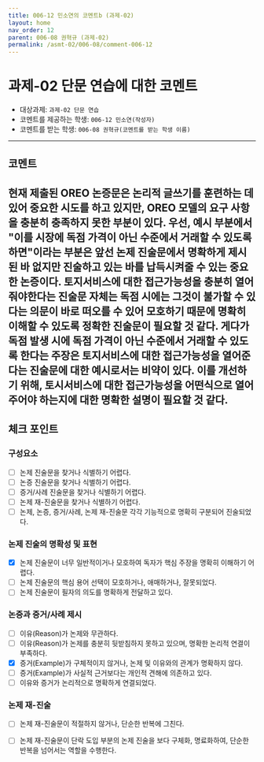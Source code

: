 ```yaml
---
title: 006-12 민소연의 코멘트b (과제-02) 
layout: home
nav_order: 12
parent: 006-08 권혁규 (과제-02)
permalink: /asmt-02/006-08/comment-006-12
---
```


# 과제-02 단문 연습에 대한 코멘트

- 대상과제: `과제-02 단문 연습`
- 코멘트를 제공하는 학생: `006-12 민소연(작성자)` 
- 코멘트를 받는 학생: `006-08 권혁규(코멘트를 받는 학생 이름)` 
---

## 코멘트

현재 제출된 OREO 논증문은 논리적 글쓰기를 훈련하는 데 있어 중요한 시도를 하고 있지만, OREO 모델의 요구 사항을 충분히 충족하지 못한 부분이 있다. 우선, 예시 부분에서 "이를 시장에 독점 가격이 아닌 수준에서 거래할 수 있도록 하면"이라는 부분은 앞선 논제 진술문에서 명확하게 제시된 바 없지만 진술하고 있는 바를 납득시켜줄 수 있는 중요한 논증이다. 토지서비스에 대한 접근가능성을 충분히 열어줘야한다는 진술문 자체는 독점 시에는 그것이 불가할 수 있다는 의문이 바로 떠오를 수 있어 모호하기 때문에 명확히 이해할 수 있도록 정확한 진술문이 필요할 것 같다. 게다가 독점 발생 시에 독점 가격이 아닌 수준에서 거래할 수 있도록 한다는 주장은 토지서비스에 대한 접근가능성을 열어준다는 진술문에 대한 예시로서는 비약이 있다. 이를 개선하기 위해, 토시서비스에 대한 접근가능성을 어떤식으로 열어주어야 하는지에 대한 명확한 설명이 필요할 것 같다. 
---

## 체크 포인트

### **구성요소**
- [ ] 논제 진술문을 찾거나 식별하기 어렵다.
- [ ] 논증 진술문을 찾거나 식별하기 어렵다.
- [ ] 증거/사례 진술문을 찾거나 식별하기 어렵다.
- [ ] 논제 재-진술문을 찾거나 식별하기 어렵다.
- [ ] 논제, 논증, 증거/사례, 논제 재-진술문 각각 기능적으로 명확히 구분되어 진술되었다.

### **논제 진술의 명확성 및 표현**  
- [x] 논제 진술문이 너무 일반적이거나 모호하여 독자가 핵심 주장을 명확히 이해하기 어렵다.  
- [ ] 논제 진술문의 핵심 용어 선택이 모호하거나, 애매하거나, 잘못되었다.  
- [ ] 논제 진술문이 필자의 의도를 명확하게 전달하고 있다.  

### **논증과 증거/사례 제시**  
- [ ] 이유(Reason)가 논제와 무관하다.
- [ ] 이유(Reason)가 논제를 충분히 뒷받침하지 못하고 있으며, 명확한 논리적 연결이 부족하다.  
- [x] 증거(Example)가 구체적이지 않거나, 논제 및 이유와의 관계가 명확하지 않다. 
- [ ] 증거(Example)가 사실적 근거보다는 개인적 견해에 의존하고 있다.  
- [ ] 이유와 증거가 논리적으로 명확하게 연결되었다.  

### **논제 재-진술**  
- [ ] 논제 재-진술문이 적절하지 않거나, 단순한 반복에 그친다.   
- [ ] 논제 재-진술문이 단락 도입 부분의 논제 진술을 보다 구체화, 명료화하여, 단순한 반복을 넘어서는 역할을 수행한다.  

